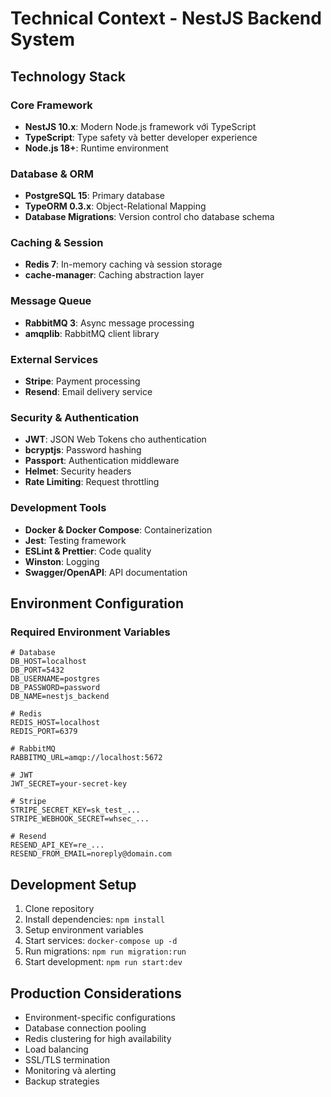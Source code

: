 # Technical Context - NestJS Backend System

## Technology Stack

### Core Framework
- **NestJS 10.x**: Modern Node.js framework với TypeScript
- **TypeScript**: Type safety và better developer experience
- **Node.js 18+**: Runtime environment

### Database & ORM
- **PostgreSQL 15**: Primary database
- **TypeORM 0.3.x**: Object-Relational Mapping
- **Database Migrations**: Version control cho database schema

### Caching & Session
- **Redis 7**: In-memory caching và session storage
- **cache-manager**: Caching abstraction layer

### Message Queue
- **RabbitMQ 3**: Async message processing
- **amqplib**: RabbitMQ client library

### External Services
- **Stripe**: Payment processing
- **Resend**: Email delivery service

### Security & Authentication
- **JWT**: JSON Web Tokens cho authentication
- **bcryptjs**: Password hashing
- **Passport**: Authentication middleware
- **Helmet**: Security headers
- **Rate Limiting**: Request throttling

### Development Tools
- **Docker & Docker Compose**: Containerization
- **Jest**: Testing framework
- **ESLint & Prettier**: Code quality
- **Winston**: Logging
- **Swagger/OpenAPI**: API documentation

## Environment Configuration

### Required Environment Variables
```env
# Database
DB_HOST=localhost
DB_PORT=5432
DB_USERNAME=postgres
DB_PASSWORD=password
DB_NAME=nestjs_backend

# Redis
REDIS_HOST=localhost
REDIS_PORT=6379

# RabbitMQ
RABBITMQ_URL=amqp://localhost:5672

# JWT
JWT_SECRET=your-secret-key

# Stripe
STRIPE_SECRET_KEY=sk_test_...
STRIPE_WEBHOOK_SECRET=whsec_...

# Resend
RESEND_API_KEY=re_...
RESEND_FROM_EMAIL=noreply@domain.com
```

## Development Setup
1. Clone repository
2. Install dependencies: `npm install`
3. Setup environment variables
4. Start services: `docker-compose up -d`
5. Run migrations: `npm run migration:run`
6. Start development: `npm run start:dev`

## Production Considerations
- Environment-specific configurations
- Database connection pooling
- Redis clustering for high availability
- Load balancing
- SSL/TLS termination
- Monitoring và alerting
- Backup strategies
